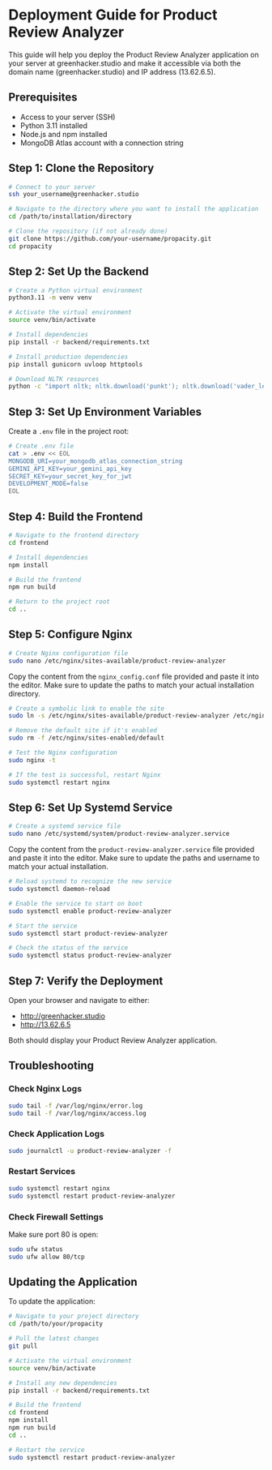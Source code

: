 # Deployment Guide for Product Review Analyzer

This guide will help you deploy the Product Review Analyzer application on your server at greenhacker.studio and make it accessible via both the domain name (greenhacker.studio) and IP address (13.62.6.5).

## Prerequisites

- Access to your server (SSH)
- Python 3.11 installed
- Node.js and npm installed
- MongoDB Atlas account with a connection string

## Step 1: Clone the Repository

```bash
# Connect to your server
ssh your_username@greenhacker.studio

# Navigate to the directory where you want to install the application
cd /path/to/installation/directory

# Clone the repository (if not already done)
git clone https://github.com/your-username/propacity.git
cd propacity
```

## Step 2: Set Up the Backend

```bash
# Create a Python virtual environment
python3.11 -m venv venv

# Activate the virtual environment
source venv/bin/activate

# Install dependencies
pip install -r backend/requirements.txt

# Install production dependencies
pip install gunicorn uvloop httptools

# Download NLTK resources
python -c "import nltk; nltk.download('punkt'); nltk.download('vader_lexicon')"
```

## Step 3: Set Up Environment Variables

Create a `.env` file in the project root:

```bash
# Create .env file
cat > .env << EOL
MONGODB_URI=your_mongodb_atlas_connection_string
GEMINI_API_KEY=your_gemini_api_key
SECRET_KEY=your_secret_key_for_jwt
DEVELOPMENT_MODE=false
EOL
```

## Step 4: Build the Frontend

```bash
# Navigate to the frontend directory
cd frontend

# Install dependencies
npm install

# Build the frontend
npm run build

# Return to the project root
cd ..
```

## Step 5: Configure Nginx

```bash
# Create Nginx configuration file
sudo nano /etc/nginx/sites-available/product-review-analyzer
```

Copy the content from the `nginx_config.conf` file provided and paste it into the editor. Make sure to update the paths to match your actual installation directory.

```bash
# Create a symbolic link to enable the site
sudo ln -s /etc/nginx/sites-available/product-review-analyzer /etc/nginx/sites-enabled/

# Remove the default site if it's enabled
sudo rm -f /etc/nginx/sites-enabled/default

# Test the Nginx configuration
sudo nginx -t

# If the test is successful, restart Nginx
sudo systemctl restart nginx
```

## Step 6: Set Up Systemd Service

```bash
# Create a systemd service file
sudo nano /etc/systemd/system/product-review-analyzer.service
```

Copy the content from the `product-review-analyzer.service` file provided and paste it into the editor. Make sure to update the paths and username to match your actual installation.

```bash
# Reload systemd to recognize the new service
sudo systemctl daemon-reload

# Enable the service to start on boot
sudo systemctl enable product-review-analyzer

# Start the service
sudo systemctl start product-review-analyzer

# Check the status of the service
sudo systemctl status product-review-analyzer
```

## Step 7: Verify the Deployment

Open your browser and navigate to either:
- http://greenhacker.studio
- http://13.62.6.5

Both should display your Product Review Analyzer application.

## Troubleshooting

### Check Nginx Logs

```bash
sudo tail -f /var/log/nginx/error.log
sudo tail -f /var/log/nginx/access.log
```

### Check Application Logs

```bash
sudo journalctl -u product-review-analyzer -f
```

### Restart Services

```bash
sudo systemctl restart nginx
sudo systemctl restart product-review-analyzer
```

### Check Firewall Settings

Make sure port 80 is open:

```bash
sudo ufw status
sudo ufw allow 80/tcp
```

## Updating the Application

To update the application:

```bash
# Navigate to your project directory
cd /path/to/your/propacity

# Pull the latest changes
git pull

# Activate the virtual environment
source venv/bin/activate

# Install any new dependencies
pip install -r backend/requirements.txt

# Build the frontend
cd frontend
npm install
npm run build
cd ..

# Restart the service
sudo systemctl restart product-review-analyzer
```
